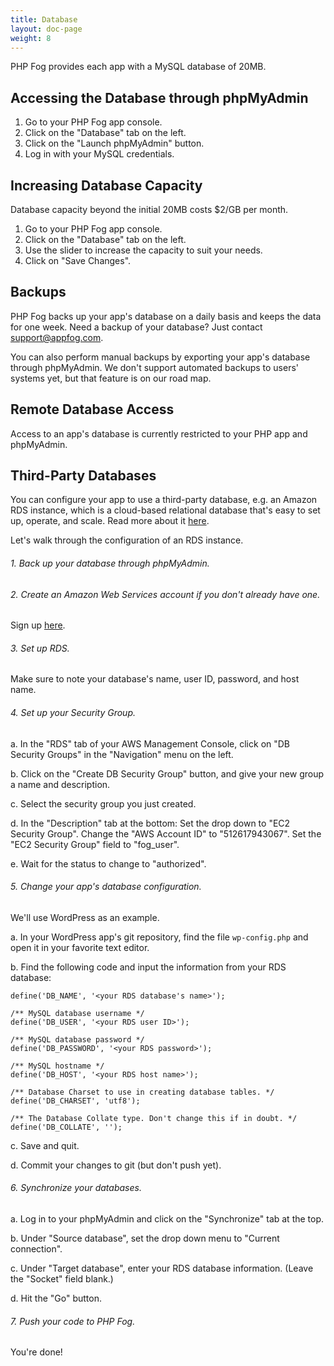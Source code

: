 ```yaml
---
title: Database
layout: doc-page
weight: 8
---
```


PHP Fog provides each app with a MySQL database of 20MB.

## Accessing the Database through phpMyAdmin

1. Go to your PHP Fog app console.
2. Click on the "Database" tab on the left.
3. Click on the "Launch phpMyAdmin" button.
4. Log in with your MySQL credentials.

## Increasing Database Capacity

Database capacity beyond the initial 20MB costs $2/GB per month. 

1. Go to your PHP Fog app console.
2. Click on the "Database" tab on the left.
3. Use the slider to increase the capacity to suit your needs.
3. Click on "Save Changes".

## Backups

PHP Fog backs up your app's database on a daily basis and keeps the data for one week. Need a backup of your database? Just contact <a href="mailto:support@appfog.com">support@appfog.com</a>.

You can also perform manual backups by exporting your app's database through phpMyAdmin. We don't support automated backups to users' systems yet, but that feature is on our road map. 

## Remote Database Access

Access to an app's database is currently restricted to your PHP app and phpMyAdmin. 

## Third-Party Databases

You can configure your app to use a third-party database, e.g. an Amazon RDS instance, which is a cloud-based relational database that's easy to set up, operate, and scale. Read more about it [here](http://aws.amazon.com/rds/).

Let's walk through the configuration of an RDS instance. 

###### 1. Back up your database through phpMyAdmin.

###### 2. Create an Amazon Web Services account if you don't already have one.

Sign up [here](http://aws.amazon.com/).

###### 3. Set up RDS.

Make sure to note your database's name, user ID, password, and host name.

###### 4. Set up your Security Group.

a. In the "RDS" tab of your AWS Management Console, click on "DB Security Groups" in the "Navigation" menu on the left.

b. Click on the "Create DB Security Group" button, and give your new group a name and description.

c. Select the security group you just created. 

d. In the "Description" tab at the bottom: 
	Set the drop down to "EC2 Security Group". 
	Change the "AWS Account ID" to "512617943067".
	Set the "EC2 Security Group" field to "fog_user".

e. Wait for the status to change to "authorized".

###### 5. Change your app's database configuration.

We'll use WordPress as an example.

a. In your WordPress app's git repository, find the file `wp-config.php` and open it in your favorite text editor.

b. Find the following code and input the information from your RDS database:

	define('DB_NAME', '<your RDS database's name>');
	
	/** MySQL database username */
	define('DB_USER', '<your RDS user ID>');

	/** MySQL database password */
	define('DB_PASSWORD', '<your RDS password>');

	/** MySQL hostname */
	define('DB_HOST', '<your RDS host name>');

	/** Database Charset to use in creating database tables. */
	define('DB_CHARSET', 'utf8');

	/** The Database Collate type. Don't change this if in doubt. */
	define('DB_COLLATE', '');

c. Save and quit.

d. Commit your changes to git (but don't push yet).

###### 6. Synchronize your databases.

a. Log in to your phpMyAdmin and click on the "Synchronize" tab at the top.

b. Under "Source database", set the drop down menu to "Current connection".

c. Under "Target database", enter your RDS database information. (Leave the "Socket" field blank.)

d. Hit the "Go" button.


###### 7. Push your code to PHP Fog.

You're done!
